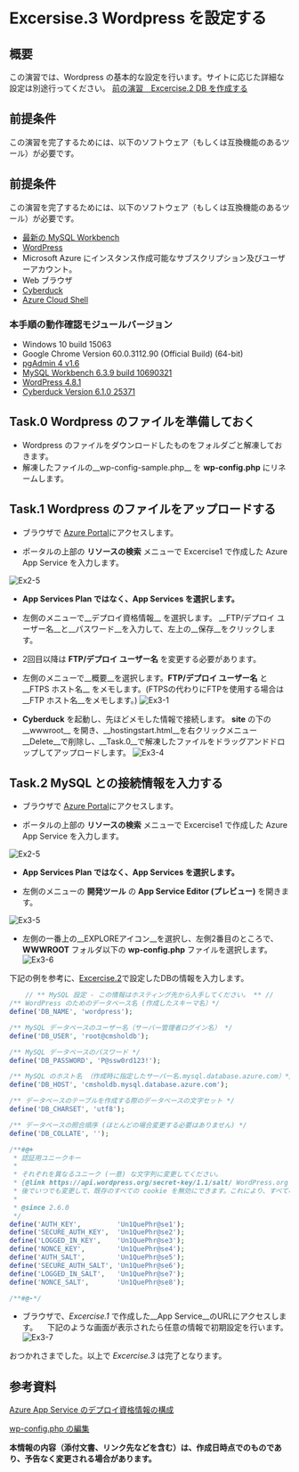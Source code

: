 # Excersise.3 Wordpress を設定する

## 概要
この演習では、Wordpress の基本的な設定を行います。サイトに応じた詳細な設定は別途行ってください。
[前の演習　Excercise.2 DB を作成する](./Excercise2-CreateDB.md)

## 前提条件
この演習を完了するためには、以下のソフトウェア（もしくは互換機能のあるツール）が必要です。

## 前提条件
この演習を完了するためには、以下のソフトウェア（もしくは互換機能のあるツール）が必要です。

* [最新の MySQL Workbench](https://dev.mysql.com/downloads/workbench/)
* [WordPress](https://wordpress.org/download/)
* Microsoft Azure にインスタンス作成可能なサブスクリプション及びユーザーアカウント。
* Web ブラウザ
* [Cyberduck](https://cyberduck.io/)
* [Azure Cloud Shell](https://docs.microsoft.com/ja-jp/azure/cloud-shell/overview)

### 本手順の動作確認モジュールバージョン
* Windows 10 build 15063
* Google Chrome Version 60.0.3112.90 (Official Build) (64-bit)
* [pgAdmin 4 v1.6](https://www.postgresql.org/ftp/pgadmin/pgadmin4/v1.6/windows/)
* [MySQL Workbench 6.3.9 build 10690321](https://dev.mysql.com/downloads/workbench/)
* [WordPress 4.8.1](https://wordpress.org/download/)
* [Cyberduck Version 6.1.0 25371](https://cyberduck.io/)

## Task.0 Wordpress のファイルを準備しておく
- Wordpress のファイルをダウンロードしたものをフォルダごと解凍しておきます。
- 解凍したファイルの__wp-config-sample.php__ を __wp-config.php__ にリネームします。

## Task.1 Wordpress のファイルをアップロードする
- ブラウザで [Azure Portal](http://portal.azure.com/)にアクセスします。

- ポータルの上部の __リソースの検索__ メニューで Excercise1 で作成した Azure App Service を入力します。

![Ex2-5](./Picture/Ex2-5.png)

* __App Services Plan ではなく、App Services を選択します。__

- 左側のメニューで__デプロイ資格情報__ を選択します。
__FTP/デプロイ ユーザー名__と__パスワード__を入力して、左上の__保存__をクリックします。
* 2回目以降は __FTP/デプロイ ユーザー名__ を変更する必要があります。

- 左側のメニューで__概要__を選択します。__FTP/デプロイ ユーザー名__ と__FTPS ホスト名__ をメモします。(FTPSの代わりにFTPを使用する場合は__FTP ホスト名__をメモします。)
![Ex3-1](./Picture/Ex3-1.png)

- __Cyberduck__ を起動し、先ほどメモした情報で接続します。
__site__ の下の__wwwroot__ を開き、__hostingstart.html__を右クリックメニュー__Delete__で削除し、__Task.0__で解凍したファイルをドラッグアンドドロップしてアップロードします。
![Ex3-4](./Picture/Ex3-4.png)

## Task.2 MySQL との接続情報を入力する
- ブラウザで [Azure Portal](http://portal.azure.com/)にアクセスします。

- ポータルの上部の __リソースの検索__ メニューで Excercise1 で作成した Azure App Service を入力します。

![Ex2-5](./Picture/Ex2-5.png)

* __App Services Plan ではなく、App Services を選択します。__

- 左側のメニューの __開発ツール__ の __App Service Editor (プレビュー)__ を開きます。

![Ex3-5](./Picture/Ex3-5.png)

- 左側の一番上の__EXPLOREアイコン__を選択し、左側2番目のところで、__WWWROOT__ フォルダ以下の __wp-config.php__ ファイルを選択します。
![Ex3-6](./Picture/Ex3-6.png)

下記の例を参考に、[Excercise.2](./Excercise2-CreateDB.md)で設定したDBの情報を入力します。

```php
    // ** MySQL 設定 - この情報はホスティング先から入手してください。 ** //
/** WordPress のためのデータベース名 (作成したスキーマ名）*/
define('DB_NAME', 'wordpress');

/** MySQL データベースのユーザー名（サーバー管理者ログイン名） */
define('DB_USER', 'root@cmsholdb');

/** MySQL データベースのパスワード */
define('DB_PASSWORD', 'P@ssw0rd123!');

/** MySQL のホスト名 （作成時に指定したサーバー名.mysql.database.azure.com）*/
define('DB_HOST', 'cmsholdb.mysql.database.azure.com');

/** データベースのテーブルを作成する際のデータベースの文字セット */
define('DB_CHARSET', 'utf8');

/** データベースの照合順序 (ほとんどの場合変更する必要はありません) */
define('DB_COLLATE', '');

/**#@+
 * 認証用ユニークキー
 *
 * それぞれを異なるユニーク (一意) な文字列に変更してください。
 * {@link https://api.wordpress.org/secret-key/1.1/salt/ WordPress.org の秘密鍵サービス} で自動生成することもできます。
 * 後でいつでも変更して、既存のすべての cookie を無効にできます。これにより、すべてのユーザーを強制的に再ログインさせることになります。
 *
 * @since 2.6.0
 */
define('AUTH_KEY',         'Un1QuePhr@se1');
define('SECURE_AUTH_KEY',  'Un1QuePhr@se2');
define('LOGGED_IN_KEY',    'Un1QuePhr@se3');
define('NONCE_KEY',        'Un1QuePhr@se4');
define('AUTH_SALT',        'Un1QuePhr@se5');
define('SECURE_AUTH_SALT', 'Un1QuePhr@se6');
define('LOGGED_IN_SALT',   'Un1QuePhr@se7');
define('NONCE_SALT',       'Un1QuePhr@se8');

/**#@-*/
```

- ブラウザで、_Excercise.1_ で作成した__App Service__のURLにアクセスします。
　下記のような画面が表示されたら任意の情報で初期設定を行います。
![Ex3-7](./Picture/Ex3-7.png)

おつかれさまでした。以上で _Excercise.3_ は完了となります。

## 参考資料 

[Azure App Service のデプロイ資格情報の構成](https://docs.microsoft.com/ja-jp/azure/app-service-web/app-service-deployment-credentials)

[wp-config.php の編集](https://wpdocs.osdn.jp/wp-config.php_%E3%81%AE%E7%B7%A8%E9%9B%86)


__本情報の内容（添付文書、リンク先などを含む）は、作成日時点でのものであり、予告なく変更される場合があります。__